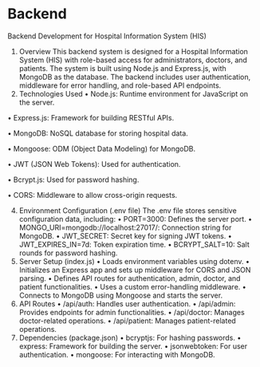 # Backend

Backend Development for Hospital Information System (HIS)

1. Overview This backend system is designed for a Hospital Information System (HIS) with role-based access for administrators, doctors, and patients. The system is built using Node.js and Express.js, with MongoDB as the database. The backend includes user authentication, middleware for error handling, and role-based API endpoints.
2. Technologies Used
  •	Node.js: Runtime environment for JavaScript on the server.

  •	Express.js: Framework for building RESTful APIs.

  •	MongoDB: NoSQL database for storing hospital data.

  •	Mongoose: ODM (Object Data Modeling) for MongoDB.

  •	JWT (JSON Web Tokens): Used for authentication.

  •	Bcrypt.js: Used for password hashing.

  •	CORS: Middleware to allow cross-origin requests.

  
4. Environment Configuration (.env file) The .env file stores sensitive configuration data, including:
•	PORT=3000: Defines the server port.
•	MONGO_URI=mongodb://localhost:27017/: Connection string for MongoDB.
•	JWT_SECRET: Secret key for signing JWT tokens.
•	JWT_EXPIRES_IN=7d: Token expiration time.
•	BCRYPT_SALT=10: Salt rounds for password hashing.
5. Server Setup (index.js)
•	Loads environment variables using dotenv.
•	Initializes an Express app and sets up middleware for CORS and JSON parsing.
•	Defines API routes for authentication, admin, doctor, and patient functionalities.
•	Uses a custom error-handling middleware.
•	Connects to MongoDB using Mongoose and starts the server.
6. API Routes
•	/api/auth: Handles user authentication.
•	/api/admin: Provides endpoints for admin functionalities.
•	/api/doctor: Manages doctor-related operations.
•	/api/patient: Manages patient-related operations.
7. Dependencies (package.json)
•	bcryptjs: For hashing passwords.
•	express: Framework for building the server.
•	jsonwebtoken: For user authentication.
•	mongoose: For interacting with MongoDB.
